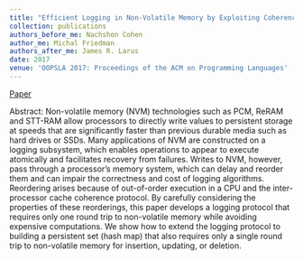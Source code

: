 ```yaml
---
title: "Efficient Logging in Non-Volatile Memory by Exploiting Coherency Protocols"
collection: publications
authors_before_me: Nachshon Cohen
author_me: Michal Friedman
authors_after_me: James R. Larus
date: 2017
venue: 'OOPSLA 2017: Proceedings of the ACM on Programming Languages'
---
```

[Paper](https://dl.acm.org/doi/pdf/10.1145/3133891)

Abstract: Non-volatile memory (NVM) technologies such as PCM, ReRAM and STT-RAM allow processors to directly write values to persistent storage at speeds that are significantly faster than previous durable media such as hard drives or SSDs. Many applications of NVM are constructed on a logging subsystem, which enables operations to appear to execute atomically and facilitates recovery from failures. Writes to NVM, however, pass through a processor’s memory system, which can delay and reorder them and can impair the correctness and cost of logging algorithms.
Reordering arises because of out-of-order execution in a CPU and the inter-processor cache coherence protocol. By carefully considering the properties of these reorderings, this paper develops a logging protocol that requires only one round trip to non-volatile memory while avoiding expensive computations. We show how to extend the logging protocol to building a persistent set (hash map) that also requires only a single round trip to non-volatile memory for insertion, updating, or deletion.
